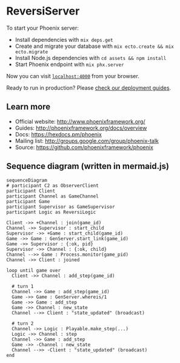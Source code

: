 # ReversiServer

To start your Phoenix server:

  * Install dependencies with `mix deps.get`
  * Create and migrate your database with `mix ecto.create && mix ecto.migrate`
  * Install Node.js dependencies with `cd assets && npm install`
  * Start Phoenix endpoint with `mix phx.server`

Now you can visit [`localhost:4000`](http://localhost:4000) from your browser.

Ready to run in production? Please [check our deployment guides](http://www.phoenixframework.org/docs/deployment).

## Learn more

  * Official website: http://www.phoenixframework.org/
  * Guides: http://phoenixframework.org/docs/overview
  * Docs: https://hexdocs.pm/phoenix
  * Mailing list: http://groups.google.com/group/phoenix-talk
  * Source: https://github.com/phoenixframework/phoenix

## Sequence diagram (written in mermaid.js)

```mermaid
sequenceDiagram
# participant C2 as ObserverClient
participant Client
participant Channel as GameChannel
participant Game
participant Supervisor as GameSupervisor
participant Logic as ReversiLogic

Client ->> +Channel : join(game_id)
Channel ->> Supervisor : start_child
Supervisor ->> +Game : start_child(game_id)
Game ->> Game : GenServer.start_link(game_id)
Game ->> Supervisor : {:ok, pid}
Supervisor ->> Channel : {:ok, child}
Channel -->> Game : Process.monitor(game_pid)
Channel ->> Client : joined

loop until game over
  Client ->> Channel : add_step(game_id)

  # turn 1
  Channel ->> Game : add_step(game_id)
  Game ->> Game : GenServer.whereis/1
  Game ->> Game : add_step
  Game ->> Channel : new_state
  Channel -->> Client : "state_updated" (broadcast)

  # turn 2
  Channel ->> Logic : Playable.make_step(...)
  Logic ->> Channel : step
  Channel ->> Game : add_step
  Game ->> -Channel : new_state
  Channel -->> -Client : "state_updated" (broadcast)
end
```